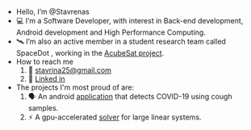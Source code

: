 - Hello, I’m @Stavrenas
- 💻 I’m a Software Developer, with interest in Back-end development, Android development and High Performance Computing.
- 🛰 I’m also an active member in a student research team called SpaceDot , working in the [AcubeSat project](https://gitlab.com/acubesat). 
- How to reach me
  1. 📩 stavrina25@gmail.com
  2. 👤 [Linked in](https://www.linkedin.com/in/stavros-malakoudis-b20268159/)
- The projects I'm most proud of are:
  1. 🗣 An android [application](https://github.com/Stavrenas/AcousticDoc) that detects COVID-19 using cough samples. 
  2. ⚡ A gpu-accelerated [solver](https://github.com/Stavrenas/LinearSolver) for large linear systems.
